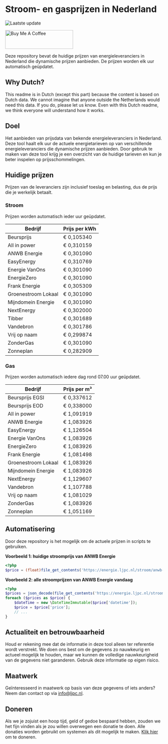 # Stroom- en gasprijzen in Nederland

![Laatste update](https://img.shields.io/badge/laatste%20update-2023--06--30%2005%3A00%20CET-brightgreen)

<a href="https://www.buymeacoffee.com/Lars-" target="_blank"><img src="https://cdn.buymeacoffee.com/buttons/v2/default-orange.png" alt="Buy Me A Coffee" height="60" style="height: 60px !important;width: 217px !important;" ></a>

Deze repository bevat de huidige prijzen van energieleveranciers in Nederland die dynamische prijzen aanbieden. De prijzen worden elk uur automatisch geüpdatet.

## Why Dutch?

This readme is in Dutch (except this part) because the content is based on Dutch data. We cannot imagine that anyone outside the Netherlands would need this data. If you do, please let us know. Even with this Dutch readme, we think
everyone will understand how it works.

## Doel

Het aanbieden van prijsdata van bekende energieleveranciers in Nederland. Deze tool haalt elk uur de actuele energietarieven op van verschillende energieleveranciers die dynamische prijzen aanbieden. Door gebruik te maken van deze tool
krijg je een overzicht van de huidige tarieven en kun je beter inspelen op prijsschommelingen.

## Huidige prijzen

Prijzen van de leveranciers zijn inclusief toeslag en belasting, dus de prijs die je werkelijk betaalt.

### Stroom

Prijzen worden automatisch ieder uur geüpdatet.

 Bedrijf | Prijs per kWh 
---------|---------------
Beursprijs | € 0,105340
All in power | € 0,310159
ANWB Energie | € 0,301090
EasyEnergy | € 0,310769
Energie VanOns | € 0,301090
EnergieZero | € 0,301090
Frank Energie | € 0,305309
Groenestroom Lokaal | € 0,301090
Mijndomein Energie | € 0,301090
NextEnergy | € 0,302000
Tibber | € 0,301689
Vandebron | € 0,301786
Vrij op naam | € 0,299874
ZonderGas | € 0,301090
Zonneplan | € 0,282909


### Gas

Prijzen worden automatisch iedere dag rond 07.00 uur geüpdatet.

 Bedrijf | Prijs per m³ 
---------|--------------
Beursprijs EGSI | € 0,337612
Beursprijs EOD | € 0,338000
All in power | € 1,091919
ANWB Energie | € 1,083926
EasyEnergy | € 1,126504
Energie VanOns | € 1,083926
EnergieZero | € 1,083926
Frank Energie | € 1,081498
Groenestroom Lokaal | € 1,083926
Mijndomein Energie | € 1,083926
NextEnergy | € 1,129607
Vandebron | € 1,107788
Vrij op naam | € 1,081029
ZonderGas | € 1,083926
Zonneplan | € 1,051169


## Automatisering

Door deze repository is het mogelijk om de actuele prijzen in scripts te gebruiken.

**Voorbeeld 1: huidige stroomprijs van ANWB Energie**

```php
<?php
$price = (float)file_get_contents('https://energie.ljpc.nl/stroom/anwb-energie-nu.txt');

```

**Voorbeeld 2: alle stroomprijzen van ANWB Energie vandaag**

```php
<?php
$prices = json_decode(file_get_contents('https://energie.ljpc.nl/stroom/all-in-power-vandaag.json'),true);
foreach ($prices as $price) {
    $dateTime = new \DateTimeImmutable($price['datetime']);
    $price = $price['price'];
    // ...
}
```

## Actualiteit en betrouwbaarheid

Houd er rekening mee dat de informatie in deze tool alleen ter referentie wordt verstrekt. We doen ons best om de gegevens zo nauwkeurig en actueel mogelijk te houden, maar we kunnen de volledige nauwkeurigheid van de gegevens niet
garanderen. Gebruik deze informatie op eigen risico.

## Maatwerk

Geïnteresseerd in maatwerk op basis van deze gegevens of iets anders? Neem dan contact op
via [info@ljpc.nl](mailto:info@ljpc.nl?subject=Energie%20prijzen).

## Doneren

Als we je zojuist een hoop tijd, geld of gedoe bespaard hebben, zouden we het fijn vinden als je zou willen overwegen een
donatie te doen. Alle donaties worden gebruikt om systemen als dit mogelijk te
maken. [Klik hier](https://www.buymeacoffee.com/Lars-) om te doneren.
